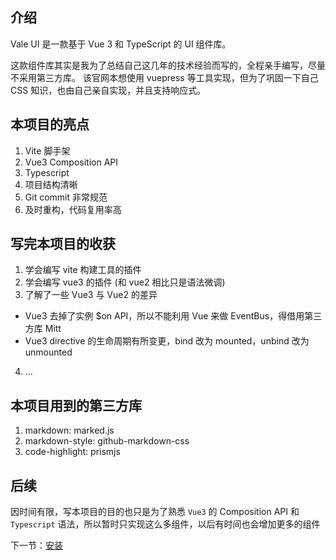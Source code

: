 ## 介绍

Vale UI 是一款基于 Vue 3 和 TypeScript 的 UI 组件库。

这款组件库其实是我为了总结自己这几年的技术经验而写的，全程亲手编写，尽量不采用第三方库。
该官网本想使用 vuepress 等工具实现，但为了巩固一下自己 CSS 知识，也由自己亲自实现，并且支持响应式。

## 本项目的亮点

1. Vite 脚手架
2. Vue3 Composition API
3. Typescript
4. 项目结构清晰
5. Git commit 非常规范
6. 及时重构，代码复用率高

## 写完本项目的收获

1. 学会编写 vite 构建工具的插件
2. 学会编写 vue3 的插件 (和 vue2 相比只是语法微调)
3. 了解了一些 Vue3 与 Vue2 的差异
  - Vue3 去掉了实例 $on API，所以不能利用 Vue 来做 EventBus，得借用第三方库 Mitt
  - Vue3 directive 的生命周期有所变更，bind 改为 mounted，unbind 改为 unmounted
4. ...

## 本项目用到的第三方库

1. markdown: marked.js
2. markdown-style: github-markdown-css
3. code-highlight: prismjs

## 后续

因时间有限，写本项目的目的也只是为了熟悉 `Vue3` 的 Composition API 和 `Typescript` 语法，所以暂时只实现这么多组件，以后有时间也会增加更多的组件

下一节：[安装](#/doc/install)